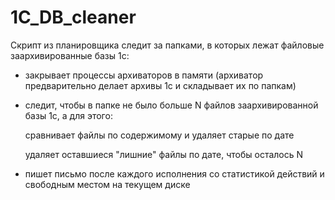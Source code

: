 # 1C_DB_cleaner
 
Скрипт из планировщика следит за папками, в которых лежат файловые заархивированные базы 1с:
 
 
* закрывает процессы архиваторов в памяти (архиватор предварительно делает архивы 1с и складывает их по папкам)
 
 
* следит, чтобы в папке не было больше N файлов заархивированной базы 1с, а для этого:
 
     сравнивает файлы по содержимому и удаляет старые по дате
 
     удаляет оставшиеся "лишние" файлы по дате, чтобы осталось N
 
 
* пишет письмо после каждого исполнения со статистикой действий и свободным местом на текущем диске
